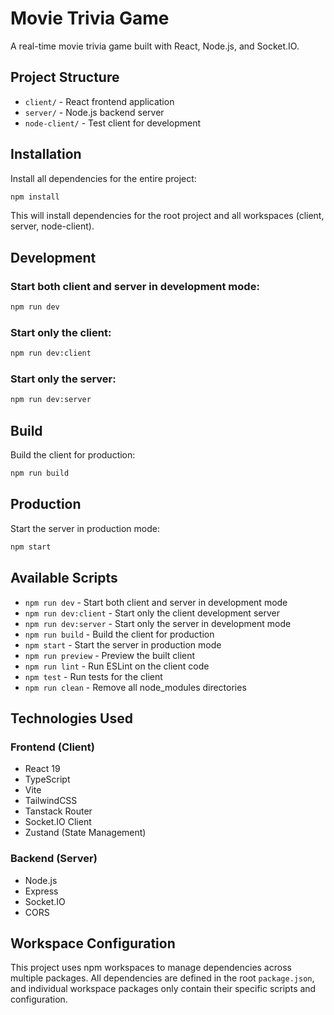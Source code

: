 # Movie Trivia Game

A real-time movie trivia game built with React, Node.js, and Socket.IO.

## Project Structure

- `client/` - React frontend application
- `server/` - Node.js backend server
- `node-client/` - Test client for development

## Installation

Install all dependencies for the entire project:

```bash
npm install
```

This will install dependencies for the root project and all workspaces (client, server, node-client).

## Development

### Start both client and server in development mode:
```bash
npm run dev
```

### Start only the client:
```bash
npm run dev:client
```

### Start only the server:
```bash
npm run dev:server
```

## Build

Build the client for production:
```bash
npm run build
```

## Production

Start the server in production mode:
```bash
npm start
```

## Available Scripts

- `npm run dev` - Start both client and server in development mode
- `npm run dev:client` - Start only the client development server
- `npm run dev:server` - Start only the server in development mode
- `npm run build` - Build the client for production
- `npm start` - Start the server in production mode
- `npm run preview` - Preview the built client
- `npm run lint` - Run ESLint on the client code
- `npm test` - Run tests for the client
- `npm run clean` - Remove all node_modules directories

## Technologies Used

### Frontend (Client)
- React 19
- TypeScript
- Vite
- TailwindCSS
- Tanstack Router
- Socket.IO Client
- Zustand (State Management)

### Backend (Server)
- Node.js
- Express
- Socket.IO
- CORS

## Workspace Configuration

This project uses npm workspaces to manage dependencies across multiple packages. All dependencies are defined in the root `package.json`, and individual workspace packages only contain their specific scripts and configuration.
